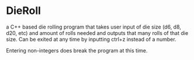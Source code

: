 # DieRoll
a C++ based die rolling program that takes user input of die size (d6, d8, d20, etc) and amount of rolls needed and outputs that many rolls of that die size. Can be exited at any time by inputting ctrl+z instead of a number.

Entering non-integers does break the program at this time.
